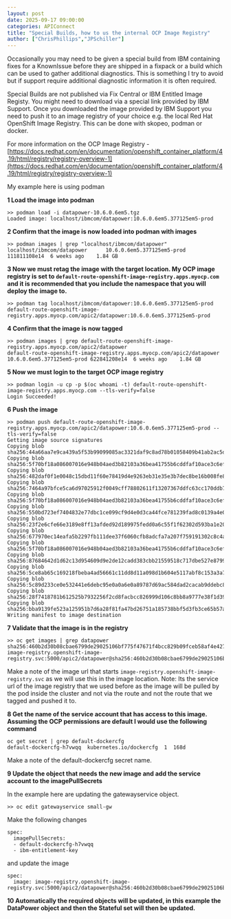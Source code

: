 ```yaml
---
layout: post
date: 2025-09-17 09:00:00
categories: APIConnect
title: "Special Builds, how to us the internal OCP Image Registry"
author: ["ChrisPhillips","JPSchiller"]
---
```


Occasionally you may need to be given a special build from IBM containing fixes for a KnownIssue before they are shipped in a fixpack or a build which can be used to gather additional diagnostics. This is something I try to avoid but if support require additional diagnostic information it is often required.

<!--more-->

Special Builds are not published via Fix Central or IBM Entitled Image Registy. You might need to download via a special link provided by IBM Support. Once you downloaded the image provided by IBM Support you need to push it
to an image registry of your choice e.g. the local Red Hat OpenShift Image Registry.  This can be done with skopeo, podman or docker. 

For more information on the OCP Image Registry - [https://docs.redhat.com/en/documentation/openshift_container_platform/4.19/html/registry/registry-overview-1](https://docs.redhat.com/en/documentation/openshift_container_platform/4.19/html/registry/registry-overview-1)

My example here is using podman

**1 Load the image into podman**

```
>> podman load -i datapower-10.6.0.6em5.tgz
Loaded image: localhost/ibmcom/datapower:10.6.0.6em5.377125em5-prod
```

**2 Confirm that the image is now loaded into podman with images**

```
>> podman images | grep "localhost/ibmcom/datapower"
localhost/ibmcom/datapower      10.6.0.6em5.377125em5-prod 111811108e14  6 weeks ago    1.84 GB
```

**3 Now we must retag the image with the target location. My OCP image registry is set to `default-route-openshift-image-registry.apps.myocp.com` and it is recommended that you include the namespace that you will deploy the image to.**

```
>> podman tag localhost/ibmcom/datapower:10.6.0.6em5.377125em5-prod  default-route-openshift-image-registry.apps.myocp.com/apic2/datapower:10.6.0.6em5.377125em5-prod
```

**4 Confirm that the image is now tagged**

```
>> podman images | grep default-route-openshift-image-registry.apps.myocp.com/apic2/datapower     
default-route-openshift-image-registry.apps.myocp.com/apic2/datapower   10.6.0.6em5.377125em5-prod 622841208e14  6 weeks ago    1.84 GB
```

**5 Now we must login to the target OCP image registry**

```
>> podman login -u cp -p $(oc whoami -t) default-route-openshift-image-registry.apps.myocp.com --tls-verify=false
Login Succeeded!
```

**6 Push the image**

```
>> podman push default-route-openshift-image-registry.apps.myocp.com/apic2/datapower:10.6.0.6em5.377125em5-prod --tls-verify=false
Getting image source signatures
Copying blob sha256:44a66aa7e9ca439a5f53b99099085ac3321daf9c8ad78b01058409b41ab2ac5d
Copying blob sha256:5f70bf18a086007016e948b04aed3b82103a36bea41755b6cddfaf10ace3c6ef
Copying blob sha256:482daf0f1e0048c15dbd11f60e78419d4e9263eb31e35e3b7dec8be16b008fe8
Copying blob sha256:7464a97bfce5ca6d97025912f0049cff78802611f13207367ddfc63cc170ddb7
Copying blob sha256:5f70bf18a086007016e948b04aed3b82103a36bea41755b6cddfaf10ace3c6ef
Copying blob sha256:550bd723ef7404832e77dbc1ce099cf9d4e0d3ca44fce781239fad8c0139a4e0
Copying blob sha256:23f2e6cfe66e3189e8ff13afded92d189975fedd0a6c55f1f62302d593ba1e20
Copying blob sha256:677970ec14eafa5b2297fb111dee37f6060cfb8adcfa7a207f759191302c8c4a
Copying blob sha256:5f70bf18a086007016e948b04aed3b82103a36bea41755b6cddfaf10ace3c6ef
Copying blob sha256:87684642d1d62c13d954609d9e2de12cadd383cbb21559518c717dbe527e8799
Copying blob sha256:5ce8ab65c169218fbeba4ad56661c11dd8d11a098d1b604e5117abf8c153a3a7
Copying blob sha256:5c89d233ce0e532441e6debc95e0a0a6e0a89787d69ac584dad2cacab9ddebc8
Copying blob sha256:28f7418781b612525b7932256f2cd8facbcc826999d106c8bb8a9777e38f1d39
Copying blob sha256:bba9139fe523a125951b7d6a28f81fa47bd26751a185738bbf5d3fb3ce65b57a
Writing manifest to image destination
```

**7 Validate that the image is in the registry**

```
>> oc get images | grep datapower
sha256:460b2d30b08cbae6799de29025106bf775f47671f4bcc829b09fceb58af4e427   image-registry.openshift-image-registry.svc:5000/apic2/datapower@sha256:460b2d30b08cbae6799de29025106bf775f47671f4bcc829b09fceb58af4e427
```

Make a note of the image url that starts `image-registry.openshift-image-registry.svc` as we will use this in the image location. Note: Its the service url of the image registry that we used before as the image will be pulled by the pod inside the cluster and not via the route and not the route that we tagged and pushed it to. 

**8 Get the name of the service account that has access to this image. Assuming the OCP permissions are default I would use the following command**

```
oc get secret | grep default-dockercfg
default-dockercfg-h7vwqq  kubernetes.io/dockercfg  1  168d
```

Make a note of the default-dockercfg secret name.

**9  Update the object that needs the new  image and add the service account to the imagePullSecrets**

In the example here are updating the gatewayservice object.

```
>> oc edit gatewayservice small-gw
```
Make the following changes

```
spec:
  imagePullSecrets:
  - default-dockercfg-h7vwqq    
  - ibm-entitlement-key
```
and update the image

```
spec:
  image: image-registry.openshift-image-registry.svc:5000/apic2/datapower@sha256:460b2d30b08cbae6799de29025106bf775f47671f4bcc829b09fceb58af4e42
```

**10 Automatically the required objects will be updated, in this example the DataPower object and then the Stateful set will then be updated.**
